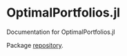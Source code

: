 # OptimalPortfolios.jl

Documentation for OptimalPortfolios.jl

Package [repository](https://github.com/banachtech/OptimalPortfolios.jl).
